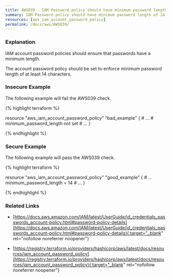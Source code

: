 ```yaml
---
title: AWS039 - IAM Password policy should have minimum password length of 14 or more characters.
summary: IAM Password policy should have minimum password length of 14 or more characters. 
resources: [aws_iam_account_password_policy] 
permalink: /docs/aws/AWS039/
---
```

### Explanation


IAM account password policies should ensure that passwords have a minimum length. 

The account password policy should be set to enforce minimum password length of at least 14 characters.



### Insecure Example

The following example will fail the AWS039 check.

{% highlight terraform %}

resource "aws_iam_account_password_policy" "bad_example" {
	# ...
	# minimum_password_length not set
	# ...
}

{% endhighlight %}



### Secure Example

The following example will pass the AWS039 check.

{% highlight terraform %}

resource "aws_iam_account_password_policy" "good_example" {
	# ...
	minimum_password_length = 14
	# ...
}

{% endhighlight %}



### Related Links


- [https://docs.aws.amazon.com/IAM/latest/UserGuide/id_credentials_passwords_account-policy.html#password-policy-details](https://docs.aws.amazon.com/IAM/latest/UserGuide/id_credentials_passwords_account-policy.html#password-policy-details){:target="_blank" rel="nofollow noreferrer noopener"}

- [https://registry.terraform.io/providers/hashicorp/aws/latest/docs/resources/iam_account_password_policy](https://registry.terraform.io/providers/hashicorp/aws/latest/docs/resources/iam_account_password_policy){:target="_blank" rel="nofollow noreferrer noopener"}


